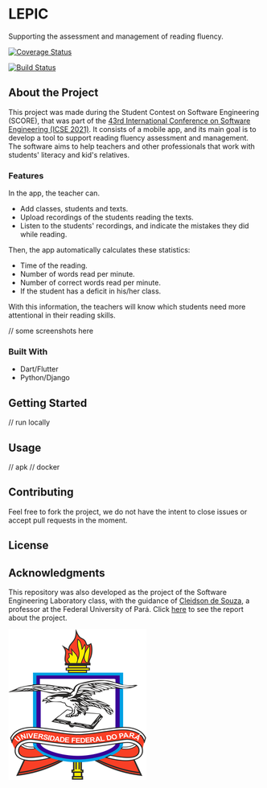 # LEPIC

Supporting the assessment and management of reading fluency.

[![Coverage Status](https://coveralls.io/repos/github/JambuOverflow/lepic/badge.svg?branch=develop)](https://coveralls.io/github/JambuOverflow/lepic?branch=develop)

[![Build Status](https://travis-ci.com/JambuOverflow/lepic.svg?branch=develop)](https://travis-ci.com/JambuOverflow/lepic)

## About the Project

This project was made during the Student Contest on Software Engineering (SCORE), that was part of the [43rd International Conference on Software Engineering (ICSE 2021)](https://conf.researchr.org/home/icse-2021/score-2021#About). It consists of a mobile app, and its main goal is to develop a tool to support reading fluency assessment and management. The software aims to help teachers and other professionals that work with students' literacy and kid's relatives.

### Features

In the app, the teacher can.

* Add classes, students and texts.
* Upload recordings of the students reading the texts.
* Listen to the students' recordings, and indicate the mistakes they did while reading.

Then, the app automatically calculates these statistics:
 
* Time of the reading.
* Number of words read per minute.
* Number of correct words read per minute.
* If the student has a deficit in his/her class.

With this information, the teachers will know which students need more attentional in their reading skills.

// some screenshots here

### Built With

* Dart/Flutter
* Python/Django

## Getting Started

// run locally

## Usage

// apk
// docker

## Contributing

Feel free to fork the project, we do not have the intent to close issues or
accept pull requests in the moment.

## License

## Acknowledgments

This repository was also developed as the project of the Software Engineering Laboratory class, with the guidance of [Cleidson de Souza](https://www.linkedin.com/in/cdesouza/?originalSubdomain=br),
a professor at the Federal University of Pará. Click [here](https://docs.google.com/presentation/d/1j5E7s0f4vdqB3NgDm9Xl38Vo6kSPYseHy_20xzKqSos/edit?usp=sharing) to see the report about the project.

[![UFPA](docs/logo_ufpa_github_footer.png)](https://portal.ufpa.br/ "Visite o site da UFPA")

